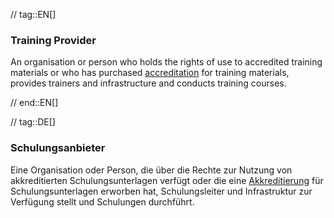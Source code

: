 // tag::EN[]
### Training Provider
An organisation or person who holds the rights of use to accredited training materials or who has purchased [accreditation](#term-accreditation) for training materials, provides trainers and infrastructure and conducts training courses.


// end::EN[]

// tag::DE[]
### Schulungsanbieter

Eine Organisation oder Person, die über die Rechte zur Nutzung von
akkreditierten Schulungsunterlagen verfügt oder die eine
[Akkreditierung](#term-accreditation) für Schulungsunterlagen erworben hat,
Schulungsleiter und Infrastruktur zur Verfügung stellt
und Schulungen durchführt.


